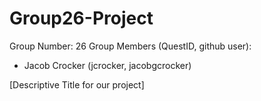 # Group26-Project
Group Number: 26
Group Members (QuestID, github user):
* Jacob Crocker (jcrocker, jacobgcrocker)

[Descriptive Title for our project]
